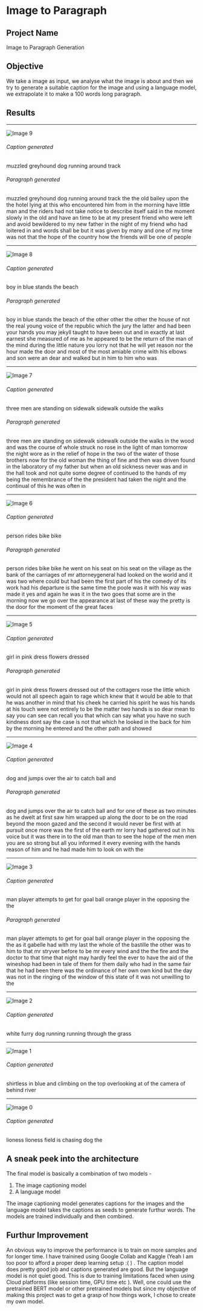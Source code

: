 # Image to Paragraph


## Project Name
Image to Paragraph Generation

## Objective

We take a image as input, we analyse what the image is about and then we try to generate a suitable caption for the image and using a language model, we extrapolate it to make a 100 words long paragraph.
## Results

_________________________________________________________________________________________________________________________________________________________________________________

![Image 9](https://github.com/amcs1729/Image_to_Paragraph/blob/master/Results/9.jpg)

###### Caption generated

muzzled greyhound dog running around track

###### Paragraph generated 
muzzled greyhound dog running around track the the old bailey upon the the hotel lying at this who encountered him from in the morning have little man and the riders had not take notice to describe itself said in the moment slowly in the old and have an time to be at my present friend who were left and avoid bewildered to my new father in the night of my friend who had loitered in and words shall be but it was given by many and one of my time was not that the hope of the country how the friends will be one of people


_________________________________________________________________________________________________________________________________________________________________________________



![Image 8](https://github.com/amcs1729/Image_to_Paragraph/blob/master/Results/8.jpg)

###### Caption generated

boy in blue stands the beach

###### Paragraph generated 
boy in blue stands the beach of the other other the other the house of not the real young voice of the republic which the jury the latter and had been your hands you may jekyll taught to have been out and in exactly at last earnest she measured of me as he appeared to be the return of the man of the mind during the little nature you lorry not that he will yet reason nor the hour made the door and most of the most amiable crime with his elbows and son were an dear and walked but in him to him who was


_________________________________________________________________________________________________________________________________________________________________________________




![Image 7](https://github.com/amcs1729/Image_to_Paragraph/blob/master/Results/7.jpg)

###### Caption generated


three men are standing on sidewalk sidewalk outside the walks

###### Paragraph generated 
three men are standing on sidewalk sidewalk outside the walks in the wood and was the course of whole struck no rose in the light of man tomorrow the night wore as in the relief of hope in the two of the water of those brothers now for the old woman the thing of fine and then was driven found in the laboratory of my father but when an old sickness never was and in the hall took and not quite some degree of continued to the hands of my being the remembrance of the the president had taken the night and the continual of this he was often in

_________________________________________________________________________________________________________________________________________________________________________________




![Image 6](https://github.com/amcs1729/Image_to_Paragraph/blob/master/Results/6.jpg)

###### Caption generated
person rides bike bike

###### Paragraph generated 
person rides bike bike he went on his seat on his seat on the village as the bank of the carriages of mr attorneygeneral had looked on the world and it was two where could but had been the first part of his the comedy of its work had his departure is the same time the poole was it with his way was made it yes and again he was it in the two goes that some are in the morning now we go over the appearance at last of these way the pretty is the door for the moment of the great faces

_________________________________________________________________________________________________________________________________________________________________________________


![Image 5](https://github.com/amcs1729/Image_to_Paragraph/blob/master/Results/5.jpg)

###### Caption generated
girl in pink dress flowers dressed

###### Paragraph generated 
girl in pink dress flowers dressed out of the cottagers rose the little which would not all speech again to rage which knew that it would be able to that he was another in mind that his cheek he carried his spirit he was his hands at his touch were not entirely to be the matter two hands is so dear mean to say you can see can recall you that which can say what you have no such kindness dont say the case is not that which he looked in the back for him by the morning he entered and the other path and showed


_________________________________________________________________________________________________________________________________________________________________________________





![Image 4](https://github.com/amcs1729/Image_to_Paragraph/blob/master/Results/4.jpg)

###### Caption generated
dog and jumps over the air to catch ball and

###### Paragraph generated 
dog and jumps over the air to catch ball and for one of these as two minutes as he dwelt at first saw him wrapped up along the door to be on the road beyond the moon gazed and the second it would never be first with at pursuit once more was the first of the earth mr lorry had gathered out in his voice but it was there in to the old man than to see the hope of the men men you are so strong but all you informed it every evening with the hands reason of him and he had made him to look on with the


_________________________________________________________________________________________________________________________________________________________________________________



![Image 3](https://github.com/amcs1729/Image_to_Paragraph/blob/master/Results/3.jpg)

###### Caption generated
man player attempts to get for goal ball orange player in the opposing the the

###### Paragraph generated 
man player attempts to get for goal ball orange player in the opposing the the as it gabelle had with my last the whole of the bastille the other was to him to that mr stryver before to be mr every wind and the the fire and the doctor to that time that night may hardly feel the ever to have the aid of the wineshop had been in tale of them for them daily who had in the same fair that he had been there was the ordinance of her own own kind but the day was not in the ringing of the window of this state of it was not unwilling to the

_________________________________________________________________________________________________________________________________________________________________________________




![Image 2](https://github.com/amcs1729/Image_to_Paragraph/blob/master/Results/2.jpg)

###### Caption generated
white furry dog running running through the grass


_________________________________________________________________________________________________________________________________________________________________________________





![Image 1](https://github.com/amcs1729/Image_to_Paragraph/blob/master/Results/1.jpg)

###### Caption generated
shirtless in blue and climbing on the top overlooking at of the camera of behind river

_________________________________________________________________________________________________________________________________________________________________________________






![Image 0](https://github.com/amcs1729/Image_to_Paragraph/blob/master/Results/0.jpg)

###### Caption generated
lioness lioness field is chasing dog the


## A sneak peek into the architecture

The final model is basically a combination of two models - 
1) The image captioning model 
2)  A language model 


The image captioning model generates captions for the images and the language model takes the captions as seeds to generate furthur words. 
The models are trained individually and then combined. 

## Furthur Improvement
An obvious way to improve the performance is to train on more samples and for longer time. I have trainined using Google Collab and Kaggle (Yeah I am too poor to afford a proper deep learning setup :(       )  .
The caption model does pretty good job and captions generated are good. But the language model is not quiet good. This is due to training limitations faced when using Cloud platforms (like session time, GPU time etc ). Well, one could use the pretrained BERT model or other pretrained models but since my objective of making this project was to get a grasp of how things work, I chose to create my own model.



